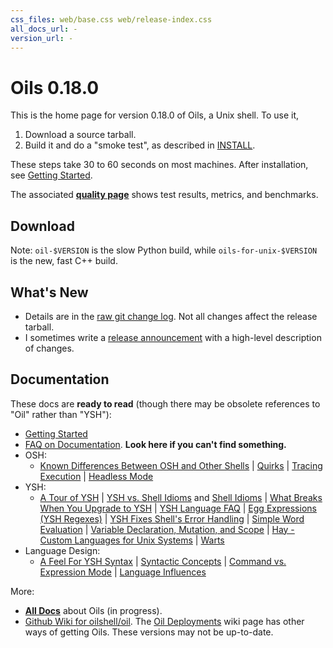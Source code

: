 ```yaml
---
css_files: web/base.css web/release-index.css
all_docs_url: -
version_url: -
---
```


Oils 0.18.0
===========

<!-- NOTE: This file is published to /release/$VERSION/index.html -->

<span class="date">
<!-- REPLACE_WITH_DATE -->
</span>

This is the home page for version 0.18.0 of Oils, a Unix shell.  To use it,

1. Download a source tarball.
2. Build it and do a "smoke test", as described in [INSTALL][].

These steps take 30 to 60 seconds on most machines.  After installation, see
[Getting Started](doc/getting-started.html).

The associated **[quality page](quality.html)** shows test results, metrics,
and benchmarks.

[INSTALL]: doc/INSTALL.html

## Download

<!-- REPLACE_WITH_DOWNLOAD_LINKS -->

Note: `oil-$VERSION` is the slow Python build, while `oils-for-unix-$VERSION`
is the new, fast C++ build.

## What's New

- Details are in the [raw git change log](changelog.html).  Not all changes
  affect the release tarball.
- I sometimes write a [release announcement](announcement.html) with a
  high-level description of changes.

## Documentation

These docs are **ready to read** (though there may be obsolete references to
"Oil" rather than "YSH"):

- [Getting Started](doc/getting-started.html)
- [FAQ on Documentation](doc/faq-doc.html).  **Look here if you can't find
  something.**
- OSH:
  - [Known Differences Between OSH and Other Shells](doc/known-differences.html)
  | [Quirks](doc/quirks.html)
  | [Tracing Execution](doc/xtrace.html)
  | [Headless Mode](doc/headless.html)
- YSH:
  - [A Tour of YSH](doc/ysh-tour.html)
  | [YSH vs. Shell Idioms](doc/idioms.html) and [Shell Idioms](doc/shell-idioms.html)
  | [What Breaks When You Upgrade to YSH](doc/upgrade-breakage.html)
  | [YSH Language FAQ](doc/ysh-faq.html)  | [Egg Expressions (YSH Regexes)](doc/eggex.html)
  | [YSH Fixes Shell's Error Handling](doc/error-handling.html)
  | [Simple Word Evaluation](doc/simple-word-eval.html)
  | [Variable Declaration, Mutation, and Scope](doc/variables.html)
  | [Hay - Custom Languages for Unix Systems](doc/hay.html)
  | [Warts](doc/warts.html)
- Language Design:
  - [A Feel For YSH Syntax](doc/syntax-feelings.html) 
  | [Syntactic Concepts](doc/syntactic-concepts.html) 
  | [Command vs. Expression Mode](doc/command-vs-expression-mode.html)
  | [Language Influences](doc/language-influences.html)

More:

- [**All Docs**](doc/) about Oils (in progress).
- [Github Wiki for oilshell/oil](https://github.com/oilshell/oil/wiki).  The
  [Oil Deployments](https://github.com/oilshell/oil/wiki/Oil-Deployments) wiki
  page has other ways of getting Oils.  These versions may not be up-to-date.

